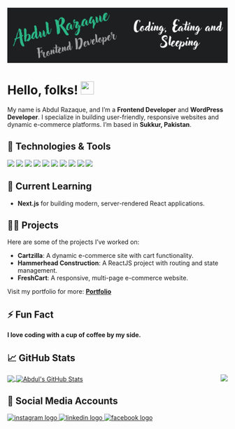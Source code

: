 <!-- More info, tips, and tricks for making a GitHub Profile README can be found in my article at https://towardsdatascience.com/build-a-stunning-readme-for-your-github-profile-9b80434fe5d7 -->

[![Header](https://raw.githubusercontent.com/AbdulRazaque665/AbdulRazaque665/main/1.png "Header")](https://linkedin.com/in/razaque-khan)

# Hello, folks! <img src="https://raw.githubusercontent.com/AbdulRazaque665/AbdulRazaque665/master/wave.gif" width="30px" height="30px" />

My name is Abdul Razaque, and I’m a **Frontend Developer** and **WordPress Developer**. I specialize in building user-friendly, responsive websites and dynamic e-commerce platforms. I’m based in **Sukkur, Pakistan**.

## 🔧 Technologies & Tools
![](https://img.shields.io/badge/Code-HTML5-informational?style=flat&logo=html5&logoColor=white&color=2bbc8a)
![](https://img.shields.io/badge/Code-CSS3-informational?style=flat&logo=css3&logoColor=white&color=2bbc8a)
![](https://img.shields.io/badge/Code-JavaScript-informational?style=flat&logo=javascript&logoColor=white&color=2bbc8a)
![](https://img.shields.io/badge/Framework-Bootstrap-informational?style=flat&logo=bootstrap&logoColor=white&color=2bbc8a)
![](https://img.shields.io/badge/Framework-ReactJS-informational?style=flat&logo=react&logoColor=white&color=2bbc8a)
![](https://img.shields.io/badge/Code-Next.js-informational?style=flat&logo=next.js&logoColor=white&color=2bbc8a)
![](https://img.shields.io/badge/Tool-MUI-informational?style=flat&logo=mui&logoColor=white&color=2bbc8a)
![](https://img.shields.io/badge/CMS-WordPress-informational?style=flat&logo=wordpress&logoColor=white&color=2bbc8a)
![](https://img.shields.io/badge/Tool-WooCommerce-informational?style=flat&logo=woocommerce&logoColor=white&color=2bbc8a)
![](https://img.shields.io/badge/Editor-VS_Code-informational?style=flat&logo=visual-studio-code&logoColor=white&color=2bbc8a)

## 🌱 Current Learning
- **Next.js** for building modern, server-rendered React applications.  

## 👨‍💻 Projects
Here are some of the projects I’ve worked on:  
- **Cartzilla**: A dynamic e-commerce site with cart functionality.  
- **Hammerhead Construction**: A ReactJS project with routing and state management.  
- **FreshCart**: A responsive, multi-page e-commerce website.  

Visit my portfolio for more: **[Portfolio](https://github.com/AbdulRazaque665)**  

## ⚡ Fun Fact  
**I love coding with a cup of coffee by my side.**  

## &#x1f4c8; GitHub Stats
<div>
<a href="https://github.com/AbdulRazaque665">
  <img align="center" src="https://github-readme-stats.vercel.app/api/top-langs/?username=AbdulRazaque665&hide=php,java,css&title_color=ffffff&text_color=c9cacc&icon_color=2bbc8a&bg_color=1d1f21&langs_count=5" />
</a>
<a href="https://github.com/AbdulRazaque665">
  <img align="center" src="https://github-readme-stats.vercel.app/api?username=AbdulRazaque665&show_icons=true&line_height=27&count_private=true&title_color=ffffff&text_color=c9cacc&icon_color=2bbc8a&bg_color=1d1f21" alt="Abdul's GitHub Stats" />
</a> 
  <img align="right" height="150" src="https://mir-s3-cdn-cf.behance.net/project_modules/hd/06f21a161921919.63cd7887d0a70.gif"  />
</div>

## 🔗 Social Media Accounts
<div align="left">
  <a href="https://www.instagram.com/itx_razaque72/" target="_blank">
    <img src="https://img.shields.io/static/v1?message=Instagram&logo=instagram&label=&color=E4405F&logoColor=white&labelColor=&style=for-the-badge" height="35" alt="instagram logo"  />
  </a>
  <a href="https://www.linkedin.com/in/razaque-khan" target="_blank">
    <img src="https://img.shields.io/static/v1?message=LinkedIn&logo=linkedin&label=&color=0077B5&logoColor=white&labelColor=&style=for-the-badge" height="35" alt="linkedin logo"  />
  </a>
  <a href="https://www.facebook.com/profile.php?id=100011606539533" target="_blank">
    <img src="https://img.shields.io/static/v1?message=Facebook&logo=facebook&label=&color=1877F2&logoColor=white&labelColor=&style=for-the-badge" height="35" alt="facebook logo"  />
  </a>
</div>
